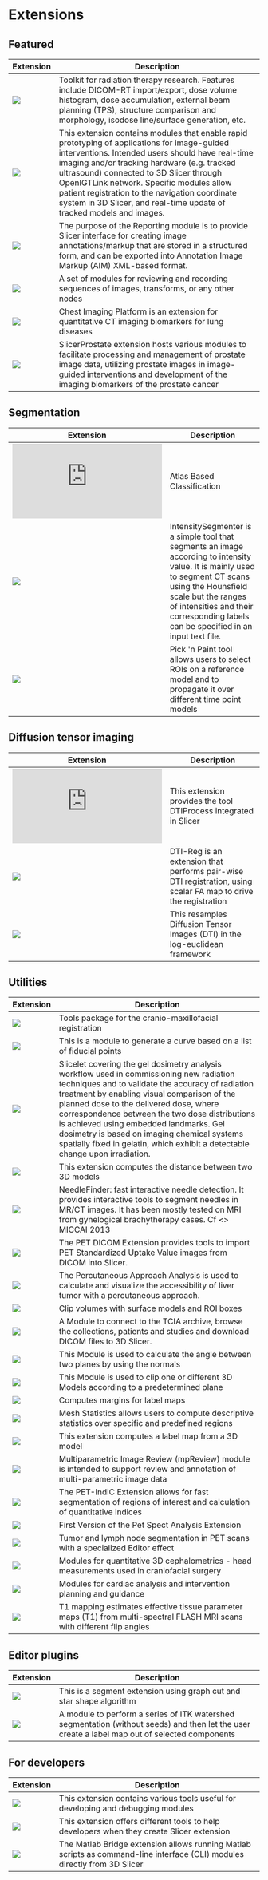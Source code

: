 # Extensions
## Featured
| Extension | Description |
|-----------|-------------|
|[![](http://www.slicer.org/slicerWiki/images/2/29/SlicerRT_Logo_3.0_128x128.png)](http://www.slicerrt.org) | Toolkit for radiation therapy research. Features include DICOM-RT import/export, dose volume histogram, dose accumulation, external beam planning (TPS), structure comparison and morphology, isodose line/surface generation, etc.
|[![](http://www.slicer.org/slicerWiki/images/2/2b/SlicerIGTLogo.png)](http://www.slicerigt.org) | This extension contains modules that enable rapid prototyping of applications for image-guided interventions. Intended users should have real-time imaging and/or tracking hardware (e.g. tracked ultrasound) connected to 3D Slicer through OpenIGTLink network. Specific modules allow patient registration to the navigation coordinate system in 3D Slicer, and real-time update of tracked models and images.
|[![](http://wiki.slicer.org/slicerWiki/images/3/31/ReportingLogo.png)](http://wiki.slicer.org/slicerWiki/index.php/Documentation/4.2/Extensions/Reporting) | The purpose of the Reporting module is to provide Slicer interface for creating image annotations/markup that are stored in a structured form, and can be exported into Annotation Image Markup (AIM) XML-based format.
|[![](http://www.slicer.org/slicerWiki/images/4/4d/SequencesLogo.png)](http://www.slicer.org/slicerWiki/index.php/Documentation/Nightly/Extensions/Sequences) | A set of modules for reviewing and recording sequences of images, transforms, or any other nodes
|[![](logo-chest-imaging-platform.png)](http://www.chestimagingplatform.org/) | Chest Imaging Platform is an extension for quantitative CT imaging biomarkers for lung diseases
|[![](logo-slicer-prostate.png)](http://wiki.slicer.org/slicerWiki/index.php/Documentation/4.5/Extensions/SlicerProstate)|SlicerProstate extension hosts various modules to facilitate processing and management of prostate image data, utilizing prostate images in image-guided interventions and development of the imaging biomarkers of the prostate cancer

## Segmentation
| Extension | Description |
|-----------|-------------|
|[![](http://www.nitrc.org/project/screenshot.php?group_id=297&screenshot_id=573)](http://www.nitrc.org/projects/abc) | Atlas Based Classification
|[![](http://wiki.slicer.org/slicerWiki/images/f/f6/IntensitySegmenterIcon.png)](http://wiki.slicer.org/slicerWiki/index.php/Documentation/4.5/Extensions/IntensitySegmenter) | IntensitySegmenter is a simple tool that segments an image according to intensity value. It is mainly used to segment CT scans using the Hounsfield scale but the ranges of intensities and their corresponding labels can be specified in an input text file.
|[![](logo-pick-and-paint.png)](http://wiki.slicer.org/slicerWiki/index.php/Documentation/4.5/Extensions/PickAndPaint) | Pick 'n Paint tool allows users to select ROIs on a reference model and to propagate it over different time point models

## Diffusion tensor imaging
| Extension | Description |
|-----------|-------------|
|[![](http://www.nitrc.org/project/screenshot.php?group_id=312&screenshot_id=771)](http://wiki.slicer.org/slicerWiki/index.php/Documentation/4.5/Extensions/DTIProcess) | This extension provides the tool DTIProcess integrated in Slicer
|[![](logo-dti-reg.png)](http://wiki.slicer.org/slicerWiki/index.php/Documentation/4.5/Extensions/DTI-Reg) | DTI-Reg is an extension that performs pair-wise DTI registration, using scalar FA map to drive the registration
|[![](logo-resample-dti-log-euclidean.png)](http://wiki.slicer.org/slicerWiki/index.php/Documentation/4.5/Extensions/ResampleDTIlogEuclidean) |This resamples Diffusion Tensor Images (DTI) in the log-euclidean framework

## Utilities
| Extension | Description |
|-----------|-------------|
|[![](http://www.slicer.org/slicerWiki/images/b/bc/BaselineFollowupSCANRegisteredCMFreg2.png)](http://www.slicer.org/slicerWiki/index.php/Documentation/4.4/Extensions/CMFreg) | Tools package for the cranio-maxillofacial registration
|[![](http://www.slicer.org/slicerWiki/images/b/b7/CurveMakerIcon.png)](http://wiki.slicer.org/slicerWiki/index.php/Documentation/4.5/Extensions/CurveMaker) | This is a module to generate a curve based on a list of fiducial points
|[![](http://www.slicer.org/slicerWiki/images/f/f1/GelDosimetry_Logo_128x128.png)](http://wiki.slicer.org/slicerWiki/index.php/Documentation/4.5/Modules/GelDosimetry) | Slicelet covering the gel dosimetry analysis workflow used in commissioning new radiation techniques and to validate the accuracy of radiation treatment by enabling visual comparison of the planned dose to the delivered dose, where correspondence between the two dose distributions is achieved using embedded landmarks. Gel dosimetry is based on imaging chemical systems spatially fixed in gelatin, which exhibit a detectable change upon irradiation.
|[![](http://slicer.org/slicerWiki/images/4/43/Slicer4ExtensionModelToModelDistance.png)](http://wiki.slicer.org/slicerWiki/index.php/Documentation/4.5/Extensions/ModelToModelDistance) | This extension computes the distance between two 3D models
|[![](https://raw.github.com/gpernelle/NeedleFinder/master/NeedleFinder.png)](http://wiki.slicer.org/slicerWiki/index.php/Documentation/4.5/Extensions/NeedleFinder) | NeedleFinder: fast interactive needle detection. It provides interactive tools to segment needles in MR/CT images. It has been mostly tested on MRI from gynelogical brachytherapy cases. Cf <<Validation of Catheter Segmentation for MR-Guided Gynecologic Cancer Brachytherapy.>> MICCAI 2013
|[![](http://www.slicer.org/slicerWiki/images/a/ac/PAAlogo-small.png)](http://wiki.slicer.org/slicerWiki/index.php/Documentation/4.5/Extensions/PETDICOM) | The PET DICOM Extension provides tools to import PET Standardized Uptake Value images from DICOM into Slicer.
|[![](https://raw.githubusercontent.com/QIICR/Slicer-PETDICOMExtension/master/PETDICOMExtension.png)](http://wiki.slicer.org/slicerWiki/index.php/Documentation/4.5/Extensions/PercutaneousApproachAnalysis) | The Percutaneous Approach Analysis is used to calculate and visualize the accessibility of liver tumor with a percutaneous approach.
|[![](http://www.slicer.org/slicerWiki/images/c/c2/VolumeClipLogo.png)](http://wiki.slicer.org/slicerWiki/index.php/Documentation/4.5/Extensions/VolumeClip) | Clip volumes with surface models and ROI boxes
|[![](http://wiki.slicer.org/slicerWiki/images/9/92/TCIABrowser_logo.png)](http://www.slicer.org/slicerWiki/index.php?title=Documentation/Nightly/Extensions/TCIABrowser) | A Module to connect to the TCIA archive, browse the collections, patients and studies and download DICOM files to 3D Slicer.
|[![](logo-angle-planes.png)](http://wiki.slicer.org/slicerWiki/index.php/Documentation/4.5/Extensions/AnglePlanes) | This Module is used to calculate the angle between two planes by using the normals
|[![](logo-easy-clip.png)](http://wiki.slicer.org/slicerWiki/index.php/Documentation/4.5/Extensions/EasyClip) | This Module is used to clip one or different 3D Models according to a predetermined plane
|[![](logo-margin-calculator.png)](http://wiki.slicer.org/slicerWiki/index.php/Documentation/4.5/Extensions/MarginCalculator) | Computes margins for label maps
|[![](logo-mesh-statistics.png)](http://wiki.slicer.org/slicerWiki/index.php/Documentation/4.5/Extensions/MeshStatistics) | Mesh Statistics allows users to compute descriptive statistics over specific and predefined regions
|[![](logo-mesh-to-labelmap.png)](http://wiki.slicer.org/slicerWiki/index.php/Documentation/4.5/Extensions/MeshToLabelMap) | This extension computes a label map from a 3D model
|[![](logo-mp-review.png)](http://wiki.slicer.org/slicerWiki/index.php/Documentation/4.5/Extensions/mpReview) | Multiparametric Image Review (mpReview) module is intended to support review and annotation of multi-parametric image data
|[![](logo-pet-indi-c.png)](http://wiki.slicer.org/slicerWiki/index.php/Documentation/4.5/Extensions/PET-IndiC) | The PET-IndiC Extension allows for fast segmentation of regions of interest and calculation of quantitative indices
|[![](logo-pet-spect-analysis.png)](http://gti-fing.github.io/SlicerPetSpectAnalysis/) | First Version of the Pet Spect Analysis Extension
|[![](logo-pet-tumor-segmentation.png)](http://wiki.slicer.org/slicerWiki/index.php/Documentation/4.5/Extensions/PETTumorSegmentation) | Tumor and lymph node segmentation in PET scans with a specialized Editor effect
|[![](logo-q3dc.png)](http://wiki.slicer.org/slicerWiki/index.php/Documentation/4.5/Extensions/Q3DC) |Modules for quantitative 3D cephalometrics - head measurements used in craniofacial surgery
|[![](logo-slicer-heart.png)](http://wiki.slicer.org/slicerWiki/index.php/Documentation/4.5/Extensions/SlicerHeart)|Modules for cardiac analysis and intervention planning and guidance
|[![](http://slicer.org/slicerWiki/images/3/32/T1_Mapping_Logo_Resized.png)](http://wiki.slicer.org/slicerWiki/index.php/Documentation/4.5/Extensions/T1Mapping)|T1 mapping estimates effective tissue parameter maps (T1) from multi-spectral FLASH MRI scans with different flip angles

## Editor plugins
| Extension | Description |
|-----------|-------------|
|[![](logo-graph-cut-segment.png)](http://publish.uwo.ca/~dchen285/GraphCutSegment/GraphCutSegment.html) | This is a segment extension using graph cut and star shape algorithm
|[![](http://www.slicer.org/slicerWiki/images/5/5b/Slicer-Wasp.png)](https://github.com/Tomnl/Slicer-Wasp)|A module to perform a series of ITK watershed segmentation (without seeds) and then let the user create a label map out of selected components

## For developers
| Extension | Description |
|-----------|-------------|
|[![](logo-debugging-tools.png)](http://wiki.slicer.org/slicerWiki/index.php/Documentation/4.5/Extensions/DebuggingTools) | This extension contains various tools useful for developing and debugging modules
|[![](logo-developer-tools-for-extensions.png)](http://wiki.slicer.org/slicerWiki/index.php/Documentation/4.5/Extensions/DeveloperToolsForExtensions) | This extension offers different tools to help developers when they create Slicer extension
|[![](http://www.slicer.org/slicerWiki/images/e/e8/MatlabBridgeLogo.png)](http://wiki.slicer.org/slicerWiki/index.php/Documentation/4.5/Extensions/MatlabBridge) | The Matlab Bridge extension allows running Matlab scripts as command-line interface (CLI) modules directly from 3D Slicer 


